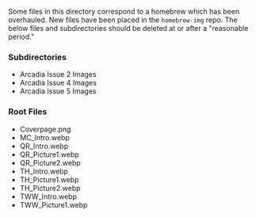 Some files in this directory correspond to a homebrew which has been overhauled. New files have been placed in the `homebrew-img` repo. The below files and subdirectories should be deleted at or after a "reasonable period."

### Subdirectories
- Arcadia Issue 2 Images
- Arcadia Issue 4 Images
- Arcadia Issue 5 Images

### Root Files
- Coverpage.png
- MC_Intro.webp
- QR_Intro.webp
- QR_Picture1.webp
- QR_Picture2.webp
- TH_Intro.webp
- TH_Picture1.webp
- TH_Picture2.webp
- TWW_Intro.webp
- TWW_Picture1.webp
